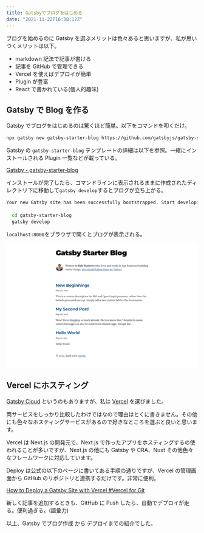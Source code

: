 ```yaml
---
title: Gatsbyでブログをはじめる
date: "2021-11-22T16:38:12Z"
---
```


ブログを始めるのに Gatsby を選ぶメリットは色々あると思いますが、私が思いつくメリットは以下。

- markdown 記法で記事が書ける
- 記事を GitHub で管理できる
- Vercel を使えばデプロイが簡単
- Plugin が豊富
- React で書かれている(個人的趣味)

## Gatsby で Blog を作る

Gatsby でブログをはじめるのは驚くほど簡単。以下をコマンドを叩くだけ。

```bash
npx gatsby new gatsby-starter-blog https://github.com/gatsbyjs/gatsby-starter-blog
```

Gatsby の `gatsby-starter-blog` テンプレートの詳細は以下を参照。一緒にインストールされる Plugin 一覧などが載っている。

[Gatsby - gatsby-starter-blog](https://www.gatsbyjs.com/starters/gatsbyjs/gatsby-starter-blog)

インストールが完了したら、コマンドラインに表示されるままに作成されたディレクトリ下に移動して`gatsby develop`するとブログが立ち上がる。

```bash
Your new Gatsby site has been successfully bootstrapped. Start developing it by running:

  cd gatsby-starter-blog
  gatsby develop
```

`localhost:8000`をブラウザで開くとブログが表示される。

![Gatsby Starter Blog](./localhost_8000_.png)

## Vercel にホスティング

[Gatsby Cloud](https://www.gatsbyjs.com/products/cloud/) というのもありますが、私は [Vercel](https://vercel.com/) を選びました。

両サービスをしっかり比較したわけではなので理由はとくに書きません。その他にも色々なホスティングサービスがあるので好きなところを選ぶと良いと思います。

Vercel は Next.js の開発元で、Next.js で作ったアプリをホスティングするの使われることが多いですが、Next.js の他にも Gatsby や CRA、Nuxt その他色々なフレームワークに対応しています。

Deploy は公式の以下のページに書いてある手順の通りですが、Vercel の管理画面から GitHub のリポジトリと連携するだけです。非常に便利。

[How to Deploy a Gatsby Site with Vercel #Vercel for Git](https://vercel.com/guides/deploying-gatsby-with-vercel#vercel-for-git)

新しく記事を追加するときも、GitHub に Push したら、自動でデプロイが走る。便利過ぎる。(語彙力)

以上、Gatsby でブログ作成 から デプロイまでの紹介でした。
